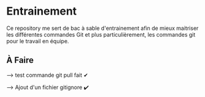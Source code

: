 # Entrainement

Ce repository me sert de bac à sable d'entrainement afin de mieux maitriser les différentes commandes Git et plus particulièrement, les commandes git pour le travail en équipe.

## À Faire

--> test commande git pull fait ✔

--> Ajout d'un fichier gitignore ✔️
